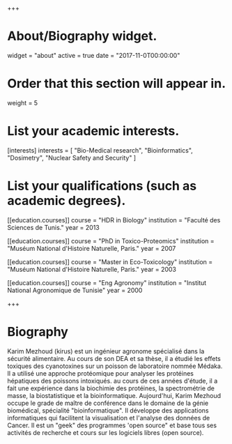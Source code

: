+++
# About/Biography widget.
widget = "about"
active = true
date = "2017-11-0T00:00:00"

# Order that this section will appear in.
weight = 5

# List your academic interests.
[interests]
  interests = [
    "Bio-Medical research",
    "Bioinformatics",
    "Dosimetry",
    "Nuclear Safety and Security"
  ]

# List your qualifications (such as academic degrees).
[[education.courses]]
  course = "HDR in Biology"
  institution = "Faculté des Sciences de Tunis."
  year = 2013
  
[[education.courses]]
  course = "PhD in Toxico-Proteomics"
  institution = "Muséum National d'Histoire Naturelle, Paris."
  year = 2007

[[education.courses]]
  course = "Master in Eco-Toxicology"
  institution = "Muséum National d'Histoire Naturelle, Paris."
  year = 2003

[[education.courses]]
  course = "Eng Agronomy"
  institution = "Institut National Agronomique de Tunisie"
  year = 2000
 
+++

# Biography

Karim Mezhoud (kirus) est un ingénieur agronome spécialisé dans la sécurité alimentaire. Au cours de son DEA et sa thèse, il a étudié les effets toxiques des cyanotoxines sur un poisson de laboratoire nommée Médaka. Il a utilisé une approche protéomique pour analyser les protéines hépatiques des poissons intoxiqués. au cours de ces années d'étude, il a fait une expérience dans la biochimie des protéines, la spectrométrie de masse, la biostatistique et la bioinformatique.
Aujourd'hui, Karim Mezhoud occupe le grade de  maître de conférence dans le domaine de la génie biomédical, spécialité "bioinformatique". Il développe  des applications informatiques qui facilitent la visualisation et l'analyse des données de Cancer. Il est un "geek" des programmes 'open source" et base tous ses activités de recherche et cours sur les logiciels libres (open source).  
